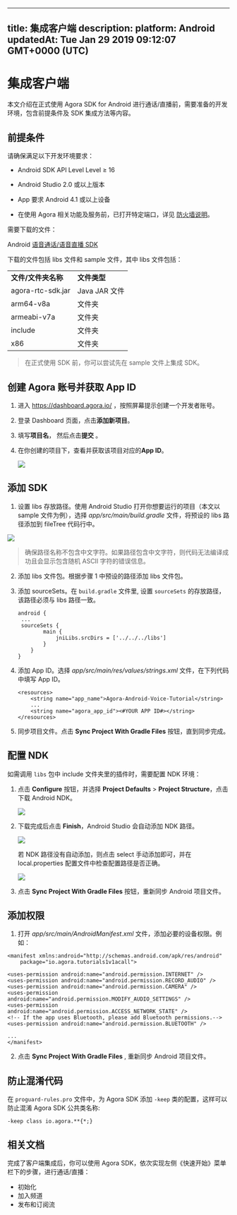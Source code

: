 
---
title: 集成客户端
description: 
platform: Android
updatedAt: Tue Jan 29 2019 09:12:07 GMT+0000 (UTC)
---
# 集成客户端
本文介绍在正式使用 Agora SDK for Android 进行通话/直播前，需要准备的开发环境，包含前提条件及 SDK 集成方法等内容。

## 前提条件

请确保满足以下开发环境要求：

- Android SDK API Level Level ≥ 16

- Android Studio 2.0 或以上版本

- App 要求 Android 4.1 或以上设备

- 在使用 Agora 相关功能及服务前，已打开特定端口，详见 [防火墙说明](../../cn/Agora%20Platform/firewall.md)。

需要下载的文件：

Android [语音通话/语音直播 SDK](https://docs.agora.io/cn/Agora%20Platform/downloads)

下载的文件包括 libs 文件和 sample 文件，其中 libs 文件包括：

<table>
<colgroup>
<col/>
<col/>
</colgroup>
<tbody>
<tr><td><strong>文件/文件夹名称</strong></td>
<td><strong>文件类型</strong></td>
</tr>
<tr><td>agora-rtc-sdk.jar</td>
<td>Java JAR 文件</td>
</tr>
<tr><td>arm64-v8a</td>
<td>文件夹</td>
</tr>
<tr><td>armeabi-v7a</td>
<td>文件夹</td>
</tr>
<tr><td>include</td>
<td>文件夹</td>
</tr>
<tr><td>x86</td>
<td>文件夹</td>
</tr>
</tbody>
</table>


> 在正式使用 SDK 前，你可以尝试先在 sample 文件上集成 SDK。



## 创建 Agora 账号并获取 App ID

1. 进入 https://dashboard.agora.io/ ，按照屏幕提示创建一个开发者账号。

2. 登录 Dashboard 页面，点击**添加新项目**。

3. 填写**项目名**， 然后点击**提交** 。

4. 在你创建的项目下，查看并获取该项目对应的**App ID**。
   
	 ![](https://web-cdn.agora.io/docs-files/1543308678009)
	 
## 添加 SDK

1. 设置 libs 存放路径。使用 Android Studio 打开你想要运行的项目（本文以 sample 文件为例），选择 *app/src/main/build.gradle* 文件，将预设的 libs 路径添加到 fileTree 代码行中。

  ![](https://web-cdn.agora.io/docs-files/1543305505192)

> 确保路径名称不包含中文字符。如果路径包含中文字符，则代码无法编译成功且会显示包含随机 ASCII 字符的错误信息。

2. 添加 libs 文件包。根据步骤 1 中预设的路径添加 libs 文件包。

3. 添加 sourceSets。在 `build.gradle` 文件里, 设置 `sourceSets` 的存放路径，该路径必须与 libs 路径一致。

   ```
   android {
    ...
    sourceSets {
           main {
               jniLibs.srcDirs = ['../../../libs']
           }
       }
   }
   ```

4. 添加 App ID。选择 *app/src/main/res/values/strings.xml* 文件，在下列代码中填写 App ID。

   ```
   <resources>
       <string name="app_name">Agora-Android-Voice-Tutorial</string>
       ...
       <string name="agora_app_id"><#YOUR APP ID#></string>
   </resources>
   ```

5. 同步项目文件。点击 **Sync Project With Gradle Files** 按钮，直到同步完成。


## 配置 NDK

如需调用 `libs` 包中 include 文件夹里的插件时，需要配置 NDK 环境：

1. 点击 **Configure** 按钮，并选择 **Project Defaults** \> **Project Structure**，点击下载 Android NDK。

	 ![](https://web-cdn.agora.io/docs-files/1543307382646)
	
2. 下载完成后点击 **Finish**，Android Studio 会自动添加 NDK 路径。

	![](https://web-cdn.agora.io/docs-files/1543307802875)
	
	若 NDK 路径没有自动添加，则点击 select 手动添加即可，并在 local.properties 配置文件中检查配置路径是否正确。
	
	![](https://web-cdn.agora.io/docs-files/1543308080068)
	
3. 点击 **Sync Project With Gradle Files** 按钮，重新同步 Android 项目文件。
   

## 添加权限

1. 打开 *app/src/main/AndroidManifest.xml* 文件，添加必要的设备权限。例如：

  ```
  <manifest xmlns:android="http://schemas.android.com/apk/res/android"
      package="io.agora.tutorials1v1acall">
      
  <uses-permission android:name="android.permission.INTERNET" />
  <uses-permission android:name="android.permission.RECORD_AUDIO" />
  <uses-permission android:name="android.permission.CAMERA" />
  <uses-permission android:name="android.permission.MODIFY_AUDIO_SETTINGS" />
  <uses-permission android:name="android.permission.ACCESS_NETWORK_STATE" />
  <!-- If the app uses Bluetooth, please add Bluetooth permissions.-->
  <uses-permission android:name="android.permission.BLUETOOTH" />
  
  ...
  </manifest>
  ```

2. 点击 **Sync Project With Gradle Files** , 重新同步 Android 项目文件。

## 防止混淆代码

在 `proguard-rules.pro` 文件中，为 Agora SDK 添加 `-keep` 类的配置，这样可以防止混淆 Agora SDK 公共类名称:

```
-keep class io.agora.**{*;}
```

## 相关文档
完成了客户端集成后，你可以使用 Agora SDK，依次实现左侧《快速开始》菜单栏下的步骤，进行通话/直播：

- 初始化
- 加入频道
- 发布和订阅流
